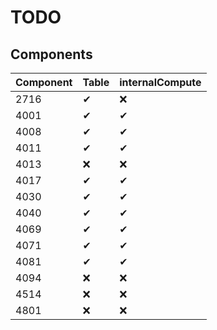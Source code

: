 # TODO

## Components

| Component | Table | internalCompute |
|-----------|-------|-----------------|
| 2716 | ✔ | ❌ |
| 4001 | ✔ | ✔ |
| 4008 | ✔ | ✔ |
| 4011 | ✔ | ✔ |
| 4013 | ❌ | ❌ |
| 4017 | ✔ | ✔ |
| 4030 | ✔ | ✔ |
| 4040 | ✔ | ✔ |
| 4069 | ✔ | ✔ |
| 4071 | ✔ | ✔ |
| 4081 | ✔ | ✔ |
| 4094 | ❌ | ❌ |
| 4514 | ❌ | ❌ |
| 4801 | ❌ | ❌ |